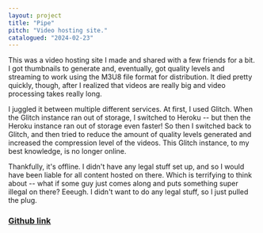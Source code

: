 ```yaml
---
layout: project
title: "Pipe"
pitch: "Video hosting site."
catalogued: "2024-02-23"
---
```


This was a video hosting site I made and shared with a few friends for a bit. I
got thumbnails to generate and, eventually, got quality levels and streaming to
work using the M3U8 file format for distribution. It died pretty quickly,
though, after I realized that videos are really big and video processing takes
really long.

I juggled it between multiple different services. At first, I used Glitch. When
the Glitch instance ran out of storage, I switched to Heroku -- but then the
Heroku instance ran out of storage even faster! So then I switched back to
Glitch, and then tried to reduce the amount of quality levels generated and
increased the compression level of the videos. This Glitch instance, to my best
knowledge, is no longer online.

Thankfully, it's offline. I didn't have any legal stuff set up, and so I would
have been liable for all content hosted on there. Which is terrifying to think
about -- what if some guy just comes along and puts something super illegal on
there? Eeeugh. I didn't want to do any legal stuff, so I just pulled the plug.

### [Github link](https://github.com/rwilliaise/pipe)
